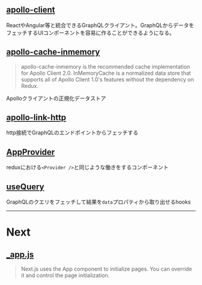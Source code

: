 
## [apollo-client](https://github.com/apollographql/apollo-client)
ReactやAngular等と統合できるGraphQLクライアント。GraphQLからデータをフェッチするUIコンポーネントを容易に作ることができるようになる。

## [apollo-cache-inmemory](https://www.npmjs.com/package/apollo-cache-inmemory)
> apollo-cache-inmemory is the recommended cache implementation for Apollo Client 2.0. InMemoryCache is a normalized data store that supports all of Apollo Client 1.0's features without the dependency on Redux.

Apolloクライアントの正規化データストア

## [apollo-link-http](https://www.apollographql.com/docs/link/links/http/)

http接続でGraphQLのエンドポイントからフェッチする


## [AppProvider](https://www.apollographql.com/docs/react/api/react-hooks/#apolloprovider)

reduxにおける`<Provider />`と同じような働きをするコンポーネント


## [useQuery](https://www.apollographql.com/docs/tutorial/queries/#the-usequery-hook)

GraphQLのクエリをフェッチして結果を`data`プロパティから取り出せるhooks


---

# Next

## [_app.js](https://nextjs.org/docs/advanced-features/custom-app)

> Next.js uses the App component to initialize pages. You can override it and control the page initialization. 
